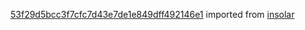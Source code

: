 [53f29d5bcc3f7cfc7d43e7de1e849dff492146e1](https://github.com/insolar/insolar/commit/53f29d5bcc3f7cfc7d43e7de1e849dff492146e1) imported from [insolar](https://github.com/insolar/insolar)
